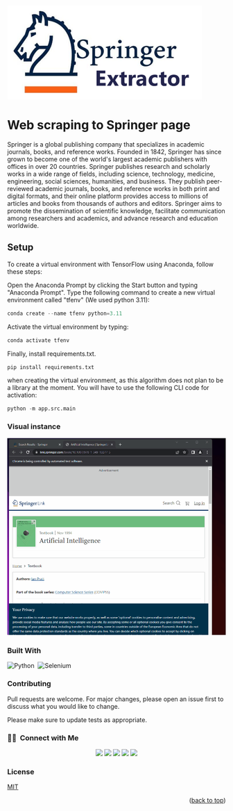 ![alt text](Springer_Extractor.png)

# Web scraping to Springer page

Springer is a global publishing company that specializes in academic journals, books, and reference works. Founded in 1842, Springer has since grown to become one of the world's largest academic publishers with offices in over 20 countries. Springer publishes research and scholarly works in a wide range of fields, including science, technology, medicine, engineering, social sciences, humanities, and business. They publish peer-reviewed academic journals, books, and reference works in both print and digital formats, and their online platform provides access to millions of articles and books from thousands of authors and editors. Springer aims to promote the dissemination of scientific knowledge, facilitate communication among researchers and academics, and advance research and education worldwide.

## Setup

To create a virtual environment with TensorFlow using Anaconda, follow these steps:

Open the Anaconda Prompt by clicking the Start button and typing "Anaconda Prompt".
Type the following command to create a new virtual environment called "tfenv" (We used python 3.11):
```python
conda create --name tfenv python=3.11
```
Activate the virtual environment by typing:

```python
conda activate tfenv
```
Finally, install requirements.txt.

```python
pip install requirements.txt
```

when creating the virtual environment, as this algorithm does not plan to be a library at the moment. You will have to use the following CLI code for activation:

```python
python -m app.src.main
```

### Visual instance

![Alt Text](Springer.gif)

### Built With

![Python](https://img.shields.io/badge/-Python-05122A?style=flat&logo=python)&nbsp;
![Selenium](https://img.shields.io/badge/-selenium-%43B02A?style=for-the-badge&logo=selenium&logoColor=white)&nbsp;


### Contributing

Pull requests are welcome. For major changes, please open an issue first
to discuss what you would like to change.

Please make sure to update tests as appropriate.

### 🤝🏻 &nbsp;Connect with Me

<p align="center">
<a href="https://www.linkedin.com/in/cesar-eduardo-mu%C3%B1oz-chavez-a00674186/"><img src="https://img.shields.io/badge/LinkedIn-0077B5?style=for-the-badge&logo=linkedin&logoColor=white"/></a>
<a href="https://twitter.com/CesarEd43166481"><img src="https://img.shields.io/badge/Twitter-1DA1F2?style=for-the-badge&logo=twitter&logoColor=white"/></a>
<a href="https://www.facebook.com/cesareduardo.munozchavez/"><img src="https://img.shields.io/badge/Facebook-1877F2?style=for-the-badge&logo=facebook&logoColor=white"/></a>
<a href="mailto:cesareduardomucha@hotmail.com"><img src="https://img.shields.io/badge/Microsoft_Outlook-0078D4?style=for-the-badge&logo=microsoft-outlook&logoColor=white"/></a>
<a href="mailto:cesareduardomucha@gmail.com"><img src="https://img.shields.io/badge/Gmail-D14836?style=for-the-badge&logo=gmail&logoColor=white"/></a>
</p>

### License

[MIT](https://choosealicense.com/licenses/mit/)

<p align="right">(<a href="#readme-top">back to top</a>)</p>